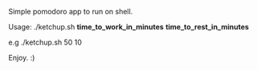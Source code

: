 Simple pomodoro app to run on shell. 

Usage: ./ketchup.sh **time_to_work_in_minutes**  **time_to_rest_in_minutes**

e.g ./ketchup.sh 50 10

Enjoy. :)
